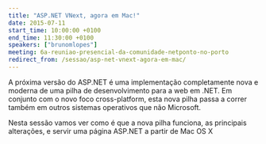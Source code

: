 ```yaml
---
title: "ASP.NET VNext, agora em Mac!"
date: 2015-07-11
start_time: 10:00:00 +0100
end_time: 11:30:00 +0100
speakers: ["brunomlopes"]
meeting: 6a-reuniao-presencial-da-comunidade-netponto-no-porto
redirect_from: /sessao/asp-net-vnext-agora-em-mac/
---
```

A próxima versão do ASP.NET é uma implementação completamente nova e moderna de uma pilha de desenvolvimento para a web em .NET. Em conjunto com o novo foco cross-platform, esta nova pilha passa a correr também em outros sistemas operativos que não Microsoft.

Nesta sessão vamos ver como é que a nova pilha funciona, as principais alterações, e servir uma página ASP.NET a partir de Mac OS X

